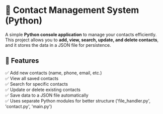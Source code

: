 # 📇 Contact Management System (Python)

A simple **Python console application** to manage your contacts efficiently.  
This project allows you to **add, view, search, update, and delete contacts**, and it stores the data in a JSON file for persistence.

## 🚀 Features

✅ Add new contacts (name, phone, email, etc.)  
✅ View all saved contacts  
✅ Search for specific contacts  
✅ Update or delete existing contacts  
✅ Save data to a JSON file automatically  
✅ Uses separate Python modules for better structure ('file_handler.py', 'contact.py', 'main.py')
